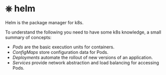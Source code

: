 # ⎈ helm

Helm is the package manager for k8s.

To understand the following you need to have some k8s knowledge, a small
summary of concepts:
- _Pods_ are the basic execution units for containers.
- _ConfigMaps_ store configuration data for Pods.
- _Deployments_ automate the rollout of new versions of an application.
- _Services_ provide network abstraction and load balancing for accessing Pods.
